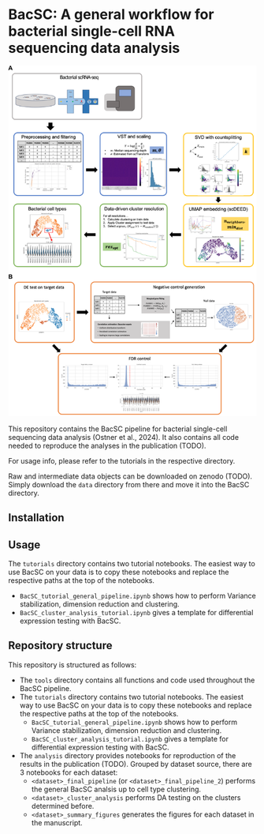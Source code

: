 # BacSC: A general workflow for bacterial single-cell RNA sequencing data analysis

![BacSC](misc/concept_fig_full.png)

This repository contains the BacSC pipeline for bacterial single-cell sequencing data analysis (Ostner et al., 2024). 
It also contains all code needed to reproduce the analyses in the publication (TODO).

For usage info, please refer to the tutorials in the respective directory.

Raw and intermediate data objects can be downloaded on zenodo (TODO). 
Simply download the `data` directory from there and move it into the BacSC directory.

## Installation

## Usage

The `tutorials` directory contains two tutorial notebooks. 
The easiest way to use BacSC on your data is to copy these notebooks and replace the respective paths at the top of the notebooks.
  - `BacSC_tutorial_general_pipeline.ipynb` shows how to perform Variance stabilization, dimension reduction and clustering.
  - `BacSC_cluster_analysis_tutorial.ipynb` gives a template for differential expression testing with BacSC.

## Repository structure

This repository is structured as follows:

- The `tools` directory contains all functions and code used throughout the BacSC pipeline.
- The `tutorials` directory contains two tutorial notebooks. 
The easiest way to use BacSC on your data is to copy these notebooks and replace the respective paths at the top of the notebooks.
  - `BacSC_tutorial_general_pipeline.ipynb` shows how to perform Variance stabilization, dimension reduction and clustering.
  - `BacSC_cluster_analysis_tutorial.ipynb` gives a template for differential expression testing with BacSC.
- The `analysis` directory provides notebooks for reproduction of the results in the publication (TODO). 
Grouped by dataset source, there are 3 notebooks for each dataset:
  - `<dataset>_final_pipeline` (or `<dataset>_final_pipeline_2`) performs the general BacSC analsis up to cell type clustering.
  - `<dataset>_cluster_analysis` performs DA testing on the clusters determined before.
  - `<dataset>_summary_figures` generates the figures for each dataset in the manuscript.
